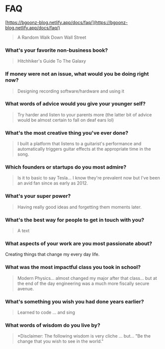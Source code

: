# FAQ

[https://bgoonz-blog.netlify.app/docs/faq/](https://bgoonz-blog.netlify.app/docs/faq/)

> A Random Walk Down Wall Street
> 

### What's your favorite non-business book?

> Hitchhiker's Guide To The Galaxy
> 

### If money were not an issue, what would you be doing right now?

> Designing recording software/hardware and using it
> 

### What words of advice would you give your younger self?

> Try harder and listen to your parents more (the latter bit of advice would be almost certain to fall on deaf ears lol)
> 

### What's the most creative thing you've ever done?

> I built a platform that listens to a guitarist's performance and automatically triggers guitar effects at the appropriate time in the song.
> 

### Which founders or startups do you most admire?

> Is it to basic to say Tesla... I know they're prevalent now but I've been an avid fan since as early as 2012.
> 

### What's your super power?

> Having really good ideas and forgetting them moments later.
> 

### What's the best way for people to get in touch with you?

> A text
> 

### What aspects of your work are you most passionate about?

Creating things that change my every day life.

### What was the most impactful class you took in school?

> Modern Physics... almost changed my major after that class... but at the end of the day engineering was a much more fiscally secure avenue.
> 

### What's something you wish you had done years earlier?

> Learned to code ... and sing
> 

### What words of wisdom do you live by?

> *Disclaimer: The following wisdom is very cliche ... but... "Be the change that you wish to see in the world."
>